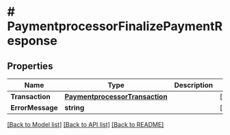 # # PaymentprocessorFinalizePaymentResponse


## Properties 


Name | Type | Description | Notes
------------ | ------------- | ------------- | -------------
**Transaction**| [**PaymentprocessorTransaction**](PaymentprocessorTransaction.md) |   | [optional]
**ErrorMessage**| **string** |   | [optional]


[[Back to Model list]](../../README.md#models) [[Back to API list]](../../README.md#endpoints) [[Back to README]](../../README.md)

